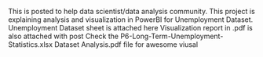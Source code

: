  This is posted to help data scientist/data analysis community. This project is explaining analysis and visualization in PowerBI for Unemployment Dataset.
Unemployment Dataset sheet is attached here
Visualization report in .pdf is also attached with post
Check the P6-Long-Term-Unemployment-Statistics.xlsx Dataset Analysis.pdf file for awesome viusal
